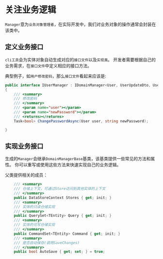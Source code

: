 # 关注业务逻辑

`Manager`意为`业务对象管理者`，在实际开发中，我们对业务对象的操作通常会封装在该类中。

## 定义业务接口

`cli工具`会为实体对象自动生成对应的`接口文件`以及`实现类`。
开发者需要根据自己的业务需求，在`接口文件`中定义相应的接口方法。

典型例子，如`用户修改密码`，那么`接口文件`看起来应该是:

```csharp
public interface IUserManager : IDomainManager<User, UserUpdateDto, UserFilterDto>
{
    /// <summary>
    /// 修改密码
    /// </summary>
    /// <param name="user"></param>
    /// <param name="newPassword"></param>
    /// <returns></returns>
    Task<bool> ChangePasswordAsync(User user, string newPassword);

}
```

## 实现业务接口

生成的`Manager`会继承`DomainManagerBase`基类，该基类提供一些常见的方法和属性。
你可以重写或使用这些方法来快速实现自己的业务逻辑。

父类提供相关的成员：

```csharp
    /// <summary>
    /// 仓储上下文，可通过Store访问到其他实体的上下文
    /// </summary>
    public DataStoreContext Stores { get; init; }
    /// <summary>
    /// 实体的只读仓储实现
    /// </summary>
    public QuerySet<TEntity> Query { get; init; }
    /// <summary>
    /// 实体的可写仓储实现
    /// </summary>
    public CommandSet<TEntity> Command { get; init; }
    /// <summary>
    /// 是否自动保存(调用SaveChanges)
    /// </summary>
    public bool AutoSave { get; set; } = true;

```

